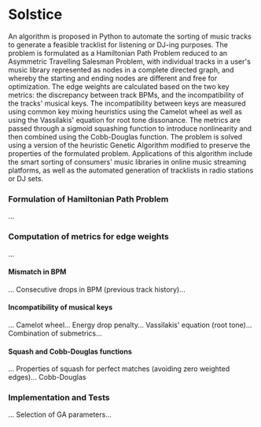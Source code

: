 # Solstice

An algorithm is proposed in Python to automate the sorting of music tracks to generate a feasible tracklist for listening or DJ-ing purposes.
The problem is formulated as a Hamiltonian Path Problem reduced to an Asymmetric Travelling Salesman Problem,
with individual tracks in a user's music library represented as nodes in a complete directed graph,
and whereby the starting and ending nodes are different and free for optimization.
The edge weights are calculated based on the two key metrics:
the discrepancy between track BPMs, and the incompatibility of the tracks' musical keys.
The incompatibility between keys are measured using common key mixing heuristics using the Camelot wheel
as well as using the Vassilakis' equation for root tone dissonance.
The metrics are passed through a sigmoid squashing function to introduce nonlinearity and then combined using the Cobb-Douglas function.
The problem is solved using a version of the heuristic Genetic Algorithm modified to preserve the properties of the formulated problem.
Applications of this algorithm include the smart sorting of consumers' music libraries in online music streaming platforms, as well as the automated generation of tracklists in radio stations or DJ sets.

### Formulation of Hamiltonian Path Problem
...

### Computation of metrics for edge weights
...

#### Mismatch in BPM
...
Consecutive drops in BPM (previous track history)...

#### Incompatibility of musical keys
...
Camelot wheel...
Energy drop penalty...
Vassilakis' equation (root tone)...
Combination of submetrics...

#### Squash and Cobb-Douglas functions
...
Properties of squash for perfect matches (avoiding zero weighted edges)...
Cobb-Douglas

### Implementation and Tests
...
Selection of GA parameters...